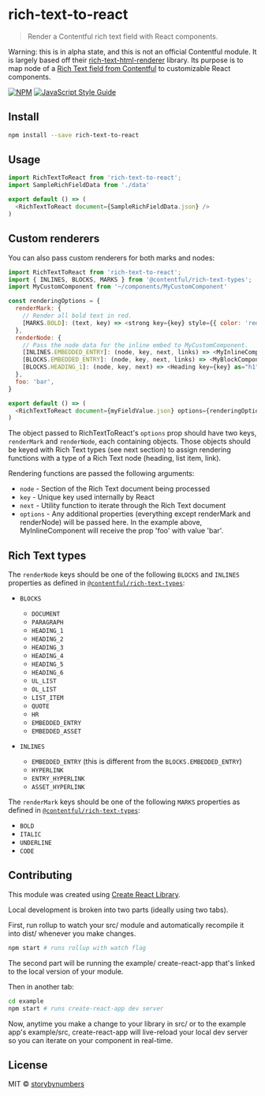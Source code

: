# rich-text-to-react

> Render a Contentful rich text field with React components.

Warning: this is in alpha state, and this is not an official Contentful module. It is largely based off their [rich-text-html-renderer](https://github.com/contentful/rich-text#readme) library. Its purpose is to map node of a [Rich Text field from Contentful](https://www.contentful.com/developers/docs/concepts/rich-text/) to customizable React components.

[![NPM](https://img.shields.io/npm/v/rich-text-to-react.svg)](https://www.npmjs.com/package/rich-text-to-react) [![JavaScript Style Guide](https://img.shields.io/badge/code_style-standard-brightgreen.svg)](https://standardjs.com)

## Install

```sh
npm install --save rich-text-to-react
```

## Usage

```js
import RichTextToReact from 'rich-text-to-react';
import SampleRichFieldData from './data'

export default () => (
  <RichTextToReact document={SampleRichFieldData.json} />
)
```

## Custom renderers

You can also pass custom renderers for both marks and nodes:

```javascript
import RichTextToReact from 'rich-text-to-react';
import { INLINES, BLOCKS, MARKS } from '@contentful/rich-text-types';
import MyCustomComponent from '~/components/MyCustomComponent'

const renderingOptions = {
  renderMark: {
    // Render all bold text in red.
    [MARKS.BOLD]: (text, key) => <strong key={key} style={{ color: 'red' }}>{text}</strong>
  },
  renderNode: {
    // Pass the node data for the inline embed to MyCustomComponent.
    [INLINES.EMBEDDED_ENTRY]: (node, key, next, links) => <MyInlineComponent key={key} node={node} links={links} />,
    [BLOCKS.EMBEDDED_ENTRY]: (node, key, next, links) => <MyBlockComponent key={key} node={node} links={links} />,
    [BLOCKS.HEADING_1]: (node, key, next) => <Heading key={key} as="h1">{next(node.content, key, next)}</Heading>,
  },
  foo: 'bar',
}

export default () => (
  <RichTextToReact document={myFieldValue.json} options={renderingOptions} />
)
```

The object passed to RichTextToReact's `options` prop should have two keys, `renderMark` and `renderNode`, each containing objects. Those objects
should be keyed with Rich Text types (see next section) to assign rendering functions with a type of a Rich Text node (heading, list item, link).

Rendering functions are passed the following arguments:

- `node` - Section of the Rich Text document being processed
- `key` - Unique key used internally by React
- `next` - Utility function to iterate through the Rich Text document
- `options` - Any additional properties (everything except renderMark and renderNode) will be passed here. In the example above, MyInlineComponent will receive the prop 'foo' with value 'bar'.


## Rich Text types

The `renderNode` keys should be one of the following `BLOCKS` and `INLINES` properties as defined in [`@contentful/rich-text-types`](https://www.npmjs.com/package/@contentful/rich-text-types):

- `BLOCKS`
  - `DOCUMENT`
  - `PARAGRAPH`
  - `HEADING_1`
  - `HEADING_2`
  - `HEADING_3`
  - `HEADING_4`
  - `HEADING_5`
  - `HEADING_6`
  - `UL_LIST`
  - `OL_LIST`
  - `LIST_ITEM`
  - `QUOTE`
  - `HR`
  - `EMBEDDED_ENTRY`
  - `EMBEDDED_ASSET`

- `INLINES`
  - `EMBEDDED_ENTRY` (this is different from the `BLOCKS.EMBEDDED_ENTRY`)
  - `HYPERLINK`
  - `ENTRY_HYPERLINK`
  - `ASSET_HYPERLINK`

The `renderMark` keys should be one of the following `MARKS` properties as defined in [`@contentful/rich-text-types`](https://www.npmjs.com/package/@contentful/rich-text-types):

- `BOLD`
- `ITALIC`
- `UNDERLINE`
- `CODE`

## Contributing

This module was created using [Create React Library](https://www.npmjs.com/package/create-react-library). 

Local development is broken into two parts (ideally using two tabs).

First, run rollup to watch your src/ module and automatically recompile it into dist/ whenever you make changes.

```sh
npm start # runs rollup with watch flag 
```

The second part will be running the example/ create-react-app that's linked to the local version of your module.

Then in another tab:

```sh
cd example
npm start # runs create-react-app dev server 
```

Now, anytime you make a change to your library in src/ or to the example app's example/src, create-react-app will live-reload your local dev server so you can iterate on your component in real-time.

## License

MIT © [storybynumbers](https://github.com/storybynumbers)
